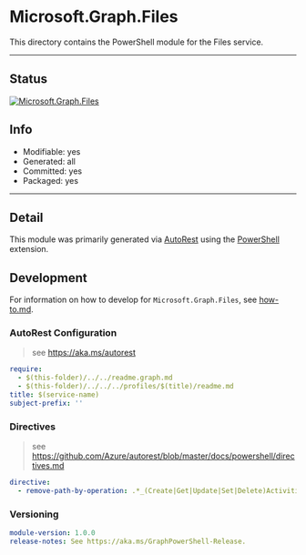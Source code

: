 <!-- region Generated -->
# Microsoft.Graph.Files
This directory contains the PowerShell module for the Files service.

---
## Status
[![Microsoft.Graph.Files](https://img.shields.io/powershellgallery/v/Microsoft.Graph.Files.svg?style=flat-square&label=Microsoft.Graph.Files "Microsoft.Graph.Files")](https://www.powershellgallery.com/packages/Microsoft.Graph.Files/)

## Info
- Modifiable: yes
- Generated: all
- Committed: yes
- Packaged: yes

---
## Detail
This module was primarily generated via [AutoRest](https://github.com/Azure/autorest) using the [PowerShell](https://github.com/Azure/autorest.powershell) extension.

## Development
For information on how to develop for `Microsoft.Graph.Files`, see [how-to.md](how-to.md).
<!-- endregion -->

### AutoRest Configuration

> see https://aka.ms/autorest

``` yaml
require:
  - $(this-folder)/../../readme.graph.md
  - $(this-folder)/../../../profiles/$(title)/readme.md
title: $(service-name)
subject-prefix: ''
```

### Directives

> see https://github.com/Azure/autorest/blob/master/docs/powershell/directives.md

``` yaml
directive:
  - remove-path-by-operation: .*_(Create|Get|Update|Set|Delete)Activities$|.*\.activities.*$
```
### Versioning

``` yaml
module-version: 1.0.0
release-notes: See https://aka.ms/GraphPowerShell-Release.
```
